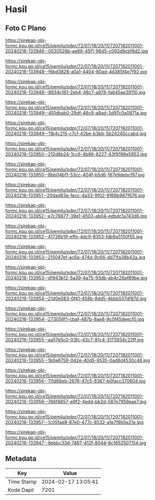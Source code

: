 # Hasil

## Foto C Plano

https://sirekap-obj-formc.kpu.go.id/ce15/pemilu/pdpr/72/07/18/20/11/7207182011001-20240216-133946--0530526b-ae88-45f1-96d5-c092d9cbf8d2.jpg

https://sirekap-obj-formc.kpu.go.id/ce15/pemilu/pdpr/72/07/18/20/11/7207182011001-20240216-133948--f6bd3828-a0a1-4404-80ad-4d385f4e7f92.jpg

https://sirekap-obj-formc.kpu.go.id/ce15/pemilu/pdpr/72/07/18/20/11/7207182011001-20240216-133948--8934c161-2eb4-48c7-a978-fa645ae39110.jpg

https://sirekap-obj-formc.kpu.go.id/ce15/pemilu/pdpr/72/07/18/20/11/7207182011001-20240216-133949--451dbab0-29df-46c9-a8ad-3d97c0a0871a.jpg

https://sirekap-obj-formc.kpu.go.id/ce15/pemilu/pdpr/72/07/18/20/11/7207182011001-20240216-133949--11b4c215-c7cf-42be-b3bb-5b24240ccabd.jpg

https://sirekap-obj-formc.kpu.go.id/ce15/pemilu/pdpr/72/07/18/20/11/7207182011001-20240216-133950--212d8b24-1cc6-4b86-8227-43f9198e5953.jpg

https://sirekap-obj-formc.kpu.go.id/ce15/pemilu/pdpr/72/07/18/20/11/7207182011001-20240216-133950--8bb04b11-53cc-404f-b5d6-167e9debcf97.jpg

https://sirekap-obj-formc.kpu.go.id/ce15/pemilu/pdpr/72/07/18/20/11/7207182011001-20240216-133951--20dad83e-fecc-4a33-9f02-9168b987f676.jpg

https://sirekap-obj-formc.kpu.go.id/ce15/pemilu/pdpr/72/07/18/20/11/7207182011001-20240216-133952--e7c76877-39e1-4503-ab04-edbdc1a743d6.jpg

https://sirekap-obj-formc.kpu.go.id/ce15/pemilu/pdpr/72/07/18/20/11/7207182011001-20240216-133952--41726b19-effe-4dc9-8353-fdb9a5150f55.jpg

https://sirekap-obj-formc.kpu.go.id/ce15/pemilu/pdpr/72/07/18/20/11/7207182011001-20240216-133953--215047ef-ac6a-474d-9c66-dd71fa38b43a.jpg

https://sirekap-obj-formc.kpu.go.id/ce15/pemilu/pdpr/72/07/18/20/11/7207182011001-20240216-133953--d1943b12-5a39-4a75-93db-ab4c26af89be.jpg

https://sirekap-obj-formc.kpu.go.id/ce15/pemilu/pdpr/72/07/18/20/11/7207182011001-20240216-133954--21d0e083-0f41-458b-8dd5-4bbb507df87d.jpg

https://sirekap-obj-formc.kpu.go.id/ce15/pemilu/pdpr/72/07/18/20/11/7207182011001-20240216-133954--273058f1-cbaf-487b-8ae8-9c0f45deecf0.jpg

https://sirekap-obj-formc.kpu.go.id/ce15/pemilu/pdpr/72/07/18/20/11/7207182011001-20240216-133955--aa57e5c0-03fc-43c7-81c4-3173934c22ff.jpg

https://sirekap-obj-formc.kpu.go.id/ce15/pemilu/pdpr/72/07/18/20/11/7207182011001-20240216-133955--1b0e6759-042e-40d5-9535-0ad8d4530c46.jpg

https://sirekap-obj-formc.kpu.go.id/ce15/pemilu/pdpr/72/07/18/20/11/7207182011001-20240216-133956--111d66eb-2676-47c5-8367-b0facc370604.jpg

https://sirekap-obj-formc.kpu.go.id/ce15/pemilu/pdpr/72/07/18/20/11/7207182011001-20240216-133956--766f8857-e9f2-4edd-bb2d-587e7959eae7.jpg

https://sirekap-obj-formc.kpu.go.id/ce15/pemilu/pdpr/72/07/18/20/11/7207182011001-20240216-133957--1c05fad8-87e0-477c-8532-a1e7f9b5e21e.jpg

https://sirekap-obj-formc.kpu.go.id/ce15/pemilu/pdpr/72/07/18/20/11/7207182011001-20240216-133947--8ebbc33d-7467-412f-8044-6c1652507154.jpg


## Metadata

| Key        | Value               |
| ---------- | ------------------- |
| Time Stamp | 2024-02-17 13:05:41 |
| Kode Dapil | 7201                |




